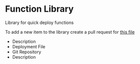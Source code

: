 # Function Library
Library for quick deploy functions

To add a new item to the library create a pull request for [this file](http://functionlibrary.azurewebsites.net/assets/js/data.js)
- Description
- Deployment File
- Git Repository
- Description